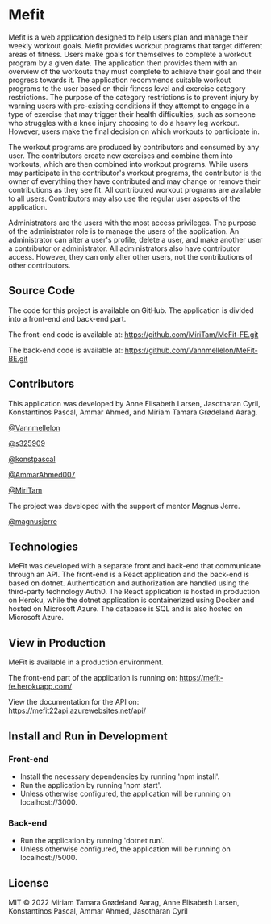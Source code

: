 # Mefit

Mefit is a web application designed to help users plan and manage their weekly workout goals. Mefit provides
workout programs that target different areas of fitness. Users make goals for themselves to complete a workout
program by a given date. The application then provides them with an overview of the workouts they must complete to 
achieve their goal and their progress towards it. The application recommends suitable workout programs to the user 
based on their fitness level and exercise category restrictions. The purpose of the category restrictions is to
prevent injury by warning users with pre-existing conditions if they attempt to engage in a type of exercise
that may trigger their health difficulties, such as someone who struggles with a knee injury choosing to do a 
heavy leg workout. However, users make the final decision on which workouts to participate in.



The workout programs are produced by contributors and consumed by any user. The contributors create new exercises 
and combine them into workouts, which are then combined into workout programs. While users may participate in the
contributor's workout programs, the contributor is the owner of everything they have contributed and may change or 
remove their contributions as they see fit. All contributed workout programs are available to all users.
Contributors may also use the regular user aspects of the application.



Administrators are the users with the most access privileges. The purpose of the administrator role is to manage
the users of the application. An administrator can alter a user's profile, delete a user, and make another user a 
contributor or administrator. All administrators also have contributor access. However, they can only alter other
users, not the contributions of other contributors.


## Source Code

The code for this project is available on GitHub. The application is divided into a front-end and back-end part.

The front-end code is available at: https://github.com/MiriTam/MeFit-FE.git

The back-end code is available at: https://github.com/Vannmellelon/MeFit-BE.git


## Contributors

This application was developed by Anne Elisabeth Larsen, Jasotharan Cyril, Konstantinos Pascal, Ammar Ahmed, and 
Miriam Tamara Grødeland Aarag.

[@Vannmellelon](https://github.com/Vannmellelon)

[@s325909](https://github.com/s325909)

[@konstpascal](https://github.com/konstapascal)

[@AmmarAhmed007](https://github.com/AmmarAhmed007)

[@MiriTam](https://github.com/MiriTam)

The project was developed with the support of mentor Magnus Jerre.

[@magnusjerre](https://github.com/magnusjerre)


## Technologies

MeFit was developed with a separate front and back-end that communicate through an API. The front-end is a
React application and the back-end is based on dotnet. Authentication and authorization are handled using the 
third-party technology Auth0. The React application is hosted in production on Heroku, while the dotnet 
application is containerized using Docker and hosted on Microsoft Azure. The database is SQL and is also hosted
on Microsoft Azure.


## View in Production

MeFit is available in a production environment. 

The front-end part of the application is running on: https://mefit-fe.herokuapp.com/

View the documentation for the API on: https://mefit22api.azurewebsites.net/api/


## Install and Run in Development

### Front-end

- Install the necessary dependencies by running 'npm install'.
- Run the application by running 'npm start'.
- Unless otherwise configured, the application will be running on localhost://3000.


### Back-end

- Run the application by running 'dotnet run'.
- Unless otherwise configured, the application will be running on localhost://5000.


## License

MIT © 2022 Miriam Tamara Grødeland Aarag, Anne Elisabeth Larsen, Konstantinos Pascal, Ammar Ahmed, Jasotharan Cyril
